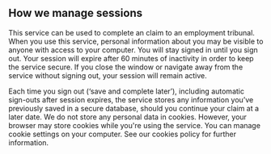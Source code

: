 <h2 class="legend">How we manage sessions</h2>
This service can be used to complete an claim to an employment tribunal. When you use this service, personal information about you may be visible to anyone with access to your computer.
You will stay signed in until you sign out. Your session will expire after 60 minutes of inactivity in order to keep the service secure. If you close the window or navigate away from the service without signing out, your session will remain active.

Each time you sign out (‘save and complete later’), including automatic sign-outs after session expires, the service stores any information you’ve previously saved in a secure database, should you continue your claim at a later date.
We do not store any personal data in cookies. However, your browser may store cookies while you're using the service. You can manage cookie settings on your computer. See our cookies policy for further information.
